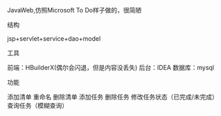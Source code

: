 JavaWeb,仿照Microsoft To Do样子做的，很简陋

结构

  jsp+servlet+service+dao+model


工具

  前端：HBuilderX(偶尔会闪退，但是内容没丢失)
  后台：IDEA
  数据库：mysql


功能

  添加清单
  重命名
  删除清单
  添加任务
  删除任务
  修改任务状态（已完成/未完成）
  查询任务（模糊查询）
